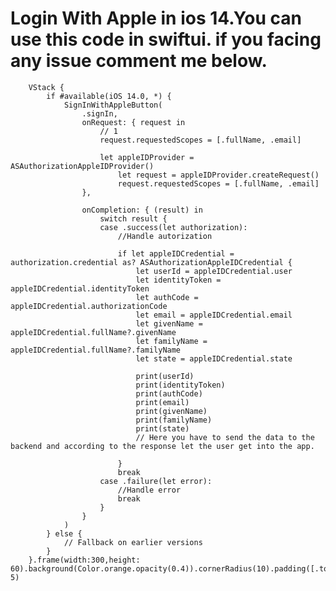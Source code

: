# Login With Apple in ios 14.You can use this code in swiftui. if you facing any issue comment me below.

        VStack {
            if #available(iOS 14.0, *) {
                SignInWithAppleButton(
                    .signIn,
                    onRequest: { request in
                        // 1
                        request.requestedScopes = [.fullName, .email]
                        
                        let appleIDProvider = ASAuthorizationAppleIDProvider()
                            let request = appleIDProvider.createRequest()
                            request.requestedScopes = [.fullName, .email]
                    },
                    
                    onCompletion: { (result) in
                        switch result {
                        case .success(let authorization):
                            //Handle autorization
                            
                            if let appleIDCredential = authorization.credential as? ASAuthorizationAppleIDCredential {
                                let userId = appleIDCredential.user
                                let identityToken = appleIDCredential.identityToken
                                let authCode = appleIDCredential.authorizationCode
                                let email = appleIDCredential.email
                                let givenName = appleIDCredential.fullName?.givenName
                                let familyName = appleIDCredential.fullName?.familyName
                                let state = appleIDCredential.state
                                
                                print(userId)
                                print(identityToken)
                                print(authCode)
                                print(email)
                                print(givenName)
                                print(familyName)
                                print(state)
                                // Here you have to send the data to the backend and according to the response let the user get into the app.
                              
                            }
                            break
                        case .failure(let error):
                            //Handle error
                            break
                        }
                    }
                )
            } else {
                // Fallback on earlier versions
            }
        }.frame(width:300,height: 60).background(Color.orange.opacity(0.4)).cornerRadius(10).padding([.top], 5)
